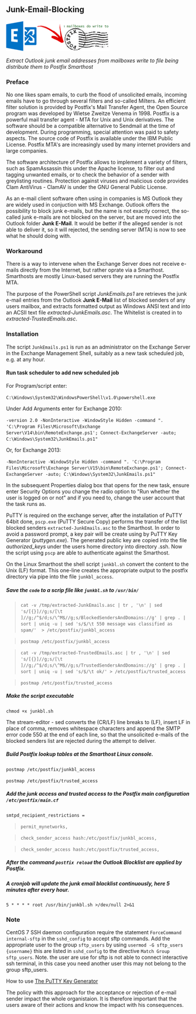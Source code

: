 ## Junk-Email-Blocking

![Junk Email Blocking](https://github.com/donkey/Junk-Email-Blocking/blob/master/junkemails.png)

_Extract Outlook junk email addresses from mailboxes write to file being distribute them to Postfix Smarthost_

### Preface
No one likes spam emails, to curb the flood of unsolicited emails, incoming emails have to go through several filters and so-called Milters. An efficient filter solution is provided by Postfix's Mail Transfer Agent, the Open Source program was developed by Wietse Zweitze Venema in 1998. Postfix is a powerful mail transfer agent - MTA for Unix and Unix derivatives. The software should be a compatible alternative to Sendmail at the time of development. During programming, special attention was paid to safety aspects. The source code of Postfix is available under the IBM Public License. Postfix MTA's are increasingly used by many internet providers and large companies.

The software architecture of Postfix allows to implement a variety of filters, such as SpamAssassin this under the Apache license, to filter out and tagging unwanted emails, or to check the behavior of a sender with greylisting routines. Protection against viruses and malicious code provides Clam AntiVirus - ClamAV is under the GNU General Public License.

As an e-mail client software often using in companies is MS Outlook they are widely used in conjuction with MS Exchange. Outlook offers the possibility to block junk e-mails, but the name is not exactly correct, the so-called junk e-mails are not blocked on the server, but are moved into the Outlook folder **Junk E-Mail**. It would be better if the alleged sender is not able to deliver it, so it will rejected, the sending server (MTA) is now to see what he should doing with.

### Workaround
There is a way to intervene when the Exchange Server does not receive e-mails directly from the Internet, but rather oprate via a Smarthost. Smarthosts are mostly Linux-based servers they are running the Postfix MTA.

The purpose of the PowerShell script _JunkEmails.ps1_ are retrieves the junk e-mail entries from the Outlook **Junk E-Mail** list of blocked senders of any users mailbox, and extracts formatted output as Windows ANSI text and into an ACSII text file _extracted-JunkEmails.asc_. The Whitelist is created in to _extracted-TrustedEmails.asc_.

### Installation
The script `JunkEmails.ps1` is run as an administrator on the Exchange Server in the Exchange Management Shell, suitably as a new task scheduled job, e.g. at any hour.

#### Run task scheduler to add new scheduled job
For Program/script enter:

`C:\Windows\System32\WindowsPowerShell\v1.0\powershell.exe`

Under Add Arguments enter for Exchange 2010:

`-version 2.0 -NonInteractive -WindowStyle Hidden -command ". 'C:\Program Files\Microsoft\Exchange Server\V14\bin\RemoteExchange.ps1'; Connect-ExchangeServer -auto; C:\Windows\System32\JunkEmails.ps1"`

Or, for Exchange 2013:

`-NonInteractive -WindowStyle Hidden -command ". 'C:\Program Files\Microsoft\Exchange Server\V15\bin\RemoteExchange.ps1'; Connect-ExchangeServer -auto; C:\Windows\System32\JunkEmails.ps1"`

In the subsequent Properties dialog box that opens for the new task, ensure enter Security Options you change the radio option to "Run whether the user is logged on or not" and if you need to, change the user account that the task runs as.

PuTTY is required on the exchange server, after the installation of PuTTY 64bit done, `pscp.exe` (PuTTY Secure Copy) performs the transfer of the list blocked senders `extracted-JunkEmails.asc` to the Smarthost. In order to avoid a password prompt, a key pair will be create using by PuTTY Key Generator (_puttygen.exe_). The generated public key are copied into the file _authorized_keys_ under the users home directory into directory .ssh. Now the script using `pscp` are able to authenticate against the Smarthost.

On the Linux Smarthost the shell script `junkbl.sh` convert the content to the Unix (LF) format. This one-line creates the appropriate output to the postfix directory via pipe into the file `junkbl_access`.

##### Save the `code` to a scrip file like `junkbl.sh` to `/usr/bin/`
> `cat -v /tmp/extracted-JunkEmails.asc | tr , '\n' | sed 's/[{}]//g;s/[\t ]//g;/^$/d;s/\^M$//g;s/BlockedSendersAndDomains://g' | grep . | sort | uniq -u | sed 's/$/\t 550 message was classified as spam/'  > /etc/postfix/junkbl_access`

> `postmap /etc/postfix/junkbl_access`

> `cat -v /tmp/extracted-TrustedEmails.asc | tr , '\n' | sed 's/[{}]//g;s/[\t ]//g;/^$/d;s/\^M$//g;s/TrustedSendersAndDomains://g' | grep . | sort | uniq -u | sed 's/$/\t ok/' > /etc/postfix/trusted_access`

> `postmap /etc/postfix/trusted_access`

##### Make the script executable
`chmod +x junkbl.sh`

The stream-editor - sed converts the (CR/LF) line breaks to (LF), insert LF in place of comma, removes whitespace characters and append the SMTP error code 550 at the end of each line, so that the unsolicited e-mails of the blocked senders list are rejected during the attempt to deliver.

##### Build Postfix lookup tables at the Smarthost Linux console.
`postmap /etc/postfix/junkbl_access`

`postmap /etc/postfix/trusted_access`

##### Add the junk access and trusted access to the Postfix main configuration `/etc/postfix/main.cf`
`smtpd_recipient_restrictions =`

> `permit_mynetworks,`

> `check_sender_access hash:/etc/postfix/junkbl_access,`

> `check_sender_access hash:/etc/postfix/trusted_access,`


##### After the command `postfix reload` the Outlook Blocklist are applied by Postfix.

##### A cronjob will update the junk email blacklist continuously, here 5 minutes after every hour.
`5 * * * * root /usr/bin/junkbl.sh >/dev/null 2>&1`

### Note
CentOS 7 SSH daemon configuration require the statement `ForceCommand internal-sftp` in the `sshd_config` to accept sftp commands. Add the appropriate user to the group `sftp_users` by using `usermod -G sftp_users {username}` this are listed in `sshd_config` to the directive `Match Group sftp_users`. Note. the user are use for sftp is not able to connect interactive ssh terminal, in this case you need another user this may not belong to the group sftp_users.

How to use [The PuTTY Key Generator](http://think.unblog.ch/putty-key-generator/)

The policy with this approach for the acceptance or rejection of e-mail sender impact the whole organistaion. It is therefore important that the users aware of their actions and know the impact with his consequences.
